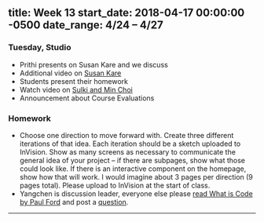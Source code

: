 title:            Week 13
start_date:       2018-04-17 00:00:00 -0500
date_range:       4/24 – 4/27
---

### Tuesday, Studio

- Prithi presents on Susan Kare and we discuss
- Additional video on [Susan Kare](https://www.youtube.com/watch?v=y4-2iTJW-2Y)
- Students present their homework
- Watch video on [Sulki and Min Choi](https://www.youtube.com/watch?v=2pHsnavgw3U)
- Announcement about Course Evaluations

### Homework

- Choose one direction to move forward with. Create three different iterations of that idea. Each iteration should be a sketch uploaded to InVision. Show as many screens as necessary to communicate the general idea of your project – if there are subpages, show what those could look like. If there is an interactive component on the homepage, show how that will work. I would imagine about 3 pages per direction (9 pages total). Please upload to InVision at the start of class.
- Yangchen is discussion leader, everyone else please [read What is Code by Paul Ford](https://www.bloomberg.com/graphics/2015-paul-ford-what-is-code/) and post a [question](https://docs.google.com/document/d/1yelAV-Etvn9qG8Pfjezel0LMnHYFZlk0rTlHygOu10c/edit?usp=sharing).

---
